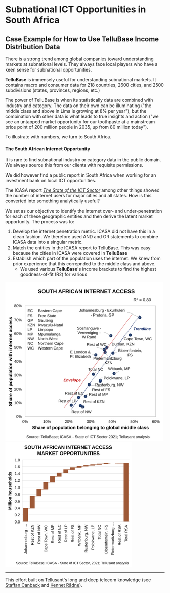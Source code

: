 # Subnational ICT Opportunities in South Africa
## Case Example for How to Use TelluBase Income Distribution Data  

There is a strong trend among global companies toward understanding markets at subnational levels. They always face local players who have a keen sense for subnational opportunities.  

**TelluBase** is immensely useful for understanding subnational markets. It contains macro and consumer data for 218 countries, 2600 cities, and 2500 subdivisions (states, provinces, regions, etc.)  

The power of TelluBase is when its statistically data are combined with industry and category. The data on their own can be illuminating ("the middle class and above in Lima is growing at 8% per year"), but the combination with other data is what leads to true insights and action ("we see an untapped market opportunity for our toothpaste at a mainstream price point of 200 million people in 2035, up from 80 million today").  

To illustrate with numbers, we turn to South Africa. 

#### The South African Internet Opportunity

It is rare to find subnational industry or category data in the public domain. We always source this from our clients with requisite permissions.  

We did however find a public report in South Africa when working for an investment bank on local ICT opportunities.

The ICASA report [*The State of the ICT Sector*](assets/support/State-of-ICT-Sector-Report-March-2022.pdf) among other things showed the number of internet users for major cities and all states. How is this converted into something analytically useful?  

We set as our objective to identify the internet over- and under-penetration for each of these geographic entities and then derive the latent market opportunity. The process was to:

1. Develop the internet penetration metric. ICASA did not have this in a clean fashion. We therefore used AND and OR statements to combine ICASA data into a singular metric.
2. Match the entities in the ICASA report to TelluBase. This was easy because the cities in ICASA were covered in **TelluBase**
3. Establish which part of the population uses the internet. We knew from prior experience that this correpnded to the middle class and above.
   - We used various **TelluBase**'s income brackets to find the highest goodness-of-fit (R2) for various

<img  src="assets/images/tellusant-south-africa-ict-subnational-trend.svg" width="500" alt="South Africa ICT Subnational Trend">  

<img  src="assets/images/tellusant-south-africa-ict-market-opportunities.svg" width="400" alt="South Africa ICT Market Opportunities">  

---
This effort built on Tellusant's long and deep telecom knowledge (see [Staffan Canback](https:https://www.linkedin.com/in/scanback/) and [Kennet Rådne](https://www.linkedin.com/in/kennetradne/)).  
